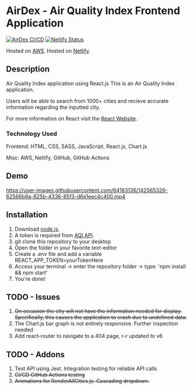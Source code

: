 # AirDex - Air Quality Index Frontend Application 

[![AirDex CI/CD](https://github.com/herculeshayer/airdex/actions/workflows/main.yml/badge.svg)](https://github.com/herculeshayer/airdex/actions/workflows/main.yml)
[![Netlify Status](https://api.netlify.com/api/v1/badges/f44a8f25-755a-4f57-b720-f6bbc3f1da11/deploy-status)](https://app.netlify.com/sites/airdex/deploys)


Hosted on [AWS](https://main.dpsrlf9zur0gc.amplifyapp.com/).
Hosted on [Netlify](https://airdex.netlify.app/).


## Description

Air Quality Index application using React.js
This is an Air Quality Index application. 

Users will be able to search from 1000+ cities and recieve accurate information regarding the inputted city.

For more information on React visit the [React Website](https://reactjs.org/).

### Technology Used
Frontend: HTML, CSS, SASS, JavaScript, React.js, Chart.js

Misc: AWS, Netlify, GitHub, GitHub Actions

## Demo


https://user-images.githubusercontent.com/64183136/142565326-62566b9a-825b-4336-85f3-d6e1eec4c400.mp4



## Installation 

1. Download [node.js](https://nodejs.org/en/).
2. A token is required from [AQI API](https://aqicn.org/data-platform/token/#/).
4. git clone this repository to your desktop 
5. Open the folder in your favorite text-editor
6. Create a .env file and add a variable REACT_APP_TOKEN=yourTokenHere
7. Access your terminal -> enter the repository folder -> type: 'npm install && npm start'
8. You're done! 

## TODO - Issues
1. <s>On occasion the city will not have the information needed for display. Specifically, this causes the 
application to crash due to undefined data.</s>
2. The Chart.js bar graph is not entirely responsive. Further inspection needed
3. Add react-router to navigate to a 404 page, r-r updated to v6

## TODO - Addons
1. Test API using Jest. Integration testing for reliable API calls
2. <s>CI/CD GitHub Actions testing</s>
3. <s>Animations for RenderAllCities.js. Cascading dropdown.</s>


